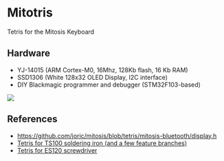 # Mitotris

Tetris for the Mitosis Keyboard

## Hardware

* YJ-14015 (ARM Cortex-M0, 16Mhz, 128Kb flash, 16 Kb RAM)
* SSD1306 (White 128x32 OLED Display, I2C interface)
* DIY Blackmagic programmer and debugger (STM32F103-based)

![](https://i.imgur.com/Hvgh1ST.jpg)

## References

* https://github.com/joric/mitosis/blob/tetris/mitosis-bluetooth/display.h
* [Tetris for TS100 soldering iron (and a few feature branches)](https://github.com/joric/ts100tris)
* [Tetris for ES120 screwdriver](https://github.com/joric/es120tris)

